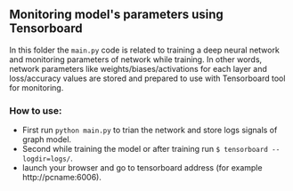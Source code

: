 ## Monitoring model's parameters using Tensorboard

In this folder the `main.py` code is related to training a deep neural network and monitoring parameters of network while training. In other words, network parameters like weights/biases/activations for each layer and loss/accuracy values are stored and prepared to use with Tensorboard tool for monitoring.

### How to use:

* First run `python main.py` to trian the network and store logs signals of graph model.
* Second while training the model or after training run `$ tensorboard --logdir=logs/`.
* launch your browser and go to tensorboard address (for example http://pcname:6006).
